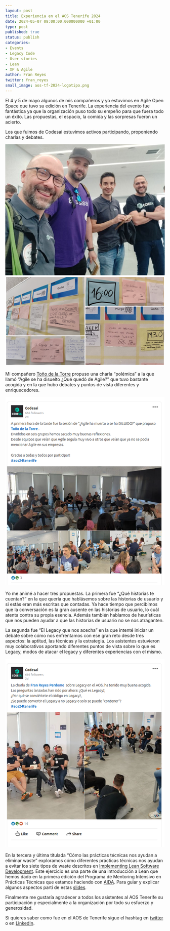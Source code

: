 ```yaml
---
layout: post
title: Experiencia en el AOS Tenerife 2024 
date: 2024-05-07 08:00:00.000000000 +01:00
type: post
published: true
status: publish
categories:
- Events
- Legacy Code
- User stories
- Lean 
- XP & Agile
author: Fran Reyes
twitter: fran_reyes
small_image: aos-tf-2024-logotipo.png 
---
```

El 4 y 5 de mayo algunos de mis compañeros y yo estuvimos en Agile Open Space que tuvo su edición en Tenerife. 
La experiencia del evento fue fantástica ya que la organización puso todo su empeño para que fuera todo un éxito. 
Las propuestas, el espacio, la comida y las sorpresas fueron un acierto.

Los que fuimos de Codesai estuvimos activos participando, proponiendo charlas y debates.

<figure style="margin:auto; width: 100%">
<img src="/assets/posts/2024-05-07-aos-tenerife/aos-codesai.jpeg" alt="Codesai en el AOS de Tenerife 2024" />
</figure>

<figure style="margin:auto; width: 100%">
<img src="/assets/posts/2024-05-07-aos-tenerife/aos-propuestas.png" alt="Propuestas de Codesai en el AOS de Tenerife 2024" />
</figure>

Mi compañero [Toño de la Torre](https://twitter.com/adelatorrefoss) propuso una charla “polémica” a la que llamó “Agile se ha disuelto ¿Qué quedó de Agile?” que tuvo bastante acogida y en la que hubo debates y puntos de vista diferentes y enriquecedores.

<figure style="margin:auto; width: 100%">
<a href="https://www.linkedin.com/feed/update/urn:li:activity:7192607107064414210">
<img src="/assets/posts/2024-05-07-aos-tenerife/linkedin1.png" alt="Charla propuesta por Toño en el AOS de Tenerife 2024" />
</a>
</figure>

Yo me animé a hacer tres propuestas. La primera fue “¿Qué historias te cuentan?” en la que quería que hablásemos sobre las historias de usuario y si estás eran más escritas que contadas. 
Ya hace tiempo que percibimos que la conversación es la gran ausente en las historias de usuario, lo cuál atenta contra su propia esencia. 
Además también hablamos de heurísticas que nos pueden ayudar a que las historias de usuario no se nos atraganten.

La segunda fue “El Legacy que nos acecha” en la que intenté iniciar un debate sobre cómo nos enfrentamos con ese gran reto desde tres aspectos: la aptitud, las técnicas y la estrategia. 
Los asistentes estuvieron muy colaborativos aportando diferentes puntos de vista sobre lo que es Legacy, modos de atacar el legacy y diferentes experiencias con el mismo.

<figure style="margin:auto; width: 100%">
<a href="https://www.linkedin.com/feed/update/urn:li:activity:7192483594919960576/">
<img src="/assets/posts/2024-05-07-aos-tenerife/linkedin2.png" alt="Charla propuesta por Fran en el AOS de Tenerife 2024" />
</a>
</figure>

En la tercera y última titulada “Cómo las prácticas técnicas nos ayudan a eliminar waste” exploramos cómo diferentes prácticas técnicas nos ayudan a evitar los siete tipos de waste descritos  en [Implementing Lean Software Development](https://www.goodreads.com/book/show/349417.Implementing_Lean_Software_Development). 
Este ejercicio es una parte de una introducción a Lean que hemos dado en la primera edición del Programa de Mentoring Intensivo en Prácticas Técnicas que estamos haciendo con [AIDA](https://www.aidacanarias.com/). 
Para guiar y explicar algunos aspectos partí de estas <a href="https://drive.google.com/file/d/1gw0xgrM_P5TK_ySHY3gJeygttMwMV9Pl/view?usp=sharing" target="_blank">slides</a>.

Finalmente me gustaría agradecer a todos los asistentes al AOS Tenerife su participación y especialmente a la organización por todo su esfuerzo y generosidad.

Si quieres saber como fue en el AOS de Tenerife sigue el hashtag en [twitter](https://twitter.com/hashtag/aos24tenerife?src=hashtag_click) o en [LinkedIn](https://www.linkedin.com/feed/hashtag/?keywords=aos24tenerife).
